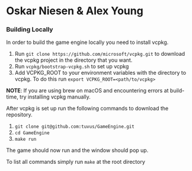 # Oskar Niesen & Alex Young

### Building Locally

In order to build the game engine locally you need to install vcpkg.

1. Run `git clone https://github.com/microsoft/vcpkg.git` to download the vcpkg project in the directory that you want.
2. Run `vcpkg/bootstrap-vcpkg.sh` to set up vcpkg
3. Add VCPKG_ROOT to your environment variables with the directory to vcpkg.
   To do this run `export VCPKG_ROOT=<path/to/vcpkg>`

**NOTE**: If you are using brew on macOS and encountering errors at build-time, try installing vcpkg manually.

After vcpkg is set up run the following commands to download the repository.

1. `git clone git@github.com:tuvus/GameEngine.git`
2. `cd GameEngine`
3. `make run`

The game should now run and the window should pop up.

To list all commands simply run `make` at the root directory
